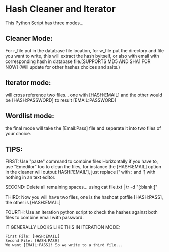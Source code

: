 # Hash Cleaner and Iterator
This Python Script has three modes...


## Cleaner Mode: 
For r_file put in the database file location, for w_file put the directory and file you want to write, this will extract the hash byitself, or also with email with corresponding hash in database file.[SUPPORTS MD5 AND SHA1 FOR NOW]
(Will update for other hashes choices and salts.)
## Iterator mode: 
will cross reference two files... one with [HASH:EMAIL] and the other would be [HASH:PASSWORD] to result [EMAIL:PASSWORD] 
## Wordlist mode:
the final mode will take the [Email:Pass] file and separate it into two files of your choice.

## TIPS:
FIRST: Use "paste" command to combine files Horizontally if you have to, use "Emeditor" too to clean the files, for instance the [HASH:EMAIL] option in the cleaner will output HASH['EMAIL'], just replace [' with : and '] with nothing in an text editor.

SECOND: Delete all remaining spaces... using cat file.txt | tr -d "[:blank:]"

THIRD: Now you will have two files, one is the hashcat potfile [HASH:PASS], the other is [HASH:EMAIL]

FOURTH: Use an iteration python script to check the hashes against both files to combine email with password.

IT GENERALLY LOOKS LIKE THIS IN ITERATION MODE:

```
First File: [HASH:EMAIL]
Second File: [HASH:PASS]
We want [EMAIL:PASS]! So we write to a third file...
```
